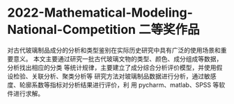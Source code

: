 # 2022-Mathematical-Modeling-National-Competition 二等奖作品
对古代玻璃制品成分的分析和类型鉴别在实际历史研究中具有广泛的使用场景和重要意义。
本文主要通过研究一批古代玻璃文物的类型、颜色、成分组成等数据，分析找出相应的分类
等统计规律，主要建立了成分综合分析评价模型，并使用假设检验、关联分析、聚类分析等
研究方法对玻璃制品数据进行分析，通过敏感度、轮廓系数等指标对分析结果进行评价，利
用 pycharm、matlab、SPSS 等软件进行求解。
